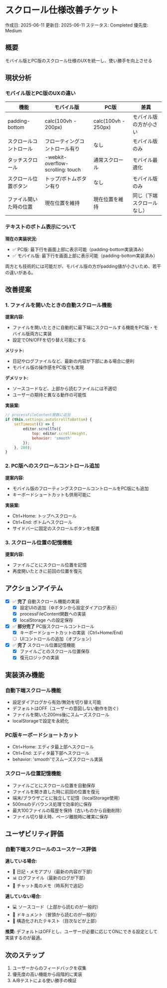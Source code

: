 # スクロール仕様改善チケット

作成日: 2025-06-11
更新日: 2025-06-11
ステータス: Completed
優先度: Medium

## 概要
モバイル版とPC版のスクロール仕様のUXを統一し、使い勝手を向上させる

## 現状分析

### モバイル版とPC版のUXの違い

| 機能 | モバイル版 | PC版 | 差異 |
|------|------------|------|------|
| padding-bottom | calc(100vh - 200px) | calc(100vh - 250px) | モバイル版の方が小さい |
| スクロールコントロール | フローティングコントロール有り | なし | モバイル版のみ |
| タッチスクロール | -webkit-overflow-scrolling: touch | 通常スクロール | モバイル最適化 |
| スクロール位置ボタン | トップ/ボトムボタン有り | なし | モバイル版のみ |
| ファイル開いた時の位置 | 現在位置を維持 | 現在位置を維持 | 同じ（下端スクロールなし） |

### テキストのボトム表示について

**現在の実装状況:**
- ✅ PC版: 最下行を画面上部に表示可能（padding-bottom実装済み）
- ✅ モバイル版: 最下行を画面上部に表示可能（padding-bottom実装済み）

両方とも技術的には可能だが、モバイル版の方がpadding値が小さいため、若干の違いがある。

## 改善提案

### 1. ファイルを開いたときの自動スクロール機能

**提案内容:**
- ファイルを開いたときに自動的に最下端にスクロールする機能をPC版・モバイル版両方に実装
- 設定でON/OFFを切り替え可能にする

**メリット:**
- 日記やログファイルなど、最新の内容が下部にある場合に便利
- モバイル版の操作感をPC版でも実現

**デメリット:**
- ソースコードなど、上部から読むファイルには不適切
- ユーザーの期待と異なる動作の可能性

**実装案:**
```javascript
// processFileContent関数に追加
if (this.settings.autoScrollToBottom) {
    setTimeout(() => {
        editor.scrollTo({ 
            top: editor.scrollHeight, 
            behavior: 'smooth' 
        });
    }, 200);
}
```

### 2. PC版へのスクロールコントロール追加

**提案内容:**
- モバイル版のフローティングスクロールコントロールをPC版にも追加
- キーボードショートカットも併用可能に

**実装案:**
- Ctrl+Home: トップへスクロール
- Ctrl+End: ボトムへスクロール
- サイドバーに固定のスクロールボタンを配置

### 3. スクロール位置の記憶機能

**提案内容:**
- ファイルごとにスクロール位置を記憶
- 再度開いたときに前回の位置を復元

## アクションアイテム

- [x] ✅ **完了** 自動スクロール機能の実装
  - [x] 設定UIの追加（⚙️ボタンから設定ダイアログ表示）
  - [x] processFileContent関数への実装
  - [x] localStorage への設定保存
  
- [x] ✅ **部分完了** PC版スクロールコントロール
  - [x] キーボードショートカットの実装（Ctrl+Home/End）
  - [ ] UIコントロールの追加（オプション）
  
- [x] ✅ **完了** スクロール位置記憶機能
  - [x] ファイルごとのスクロール位置保存
  - [x] 復元ロジックの実装

## 実装済み機能

### 自動下端スクロール機能
- 設定ダイアログから有効/無効を切り替え可能
- デフォルトはOFF（ユーザーの意図しない動作を防ぐ）
- ファイルを開いた200ms後にスムーズスクロール
- localStorageで設定を永続化

### PC版キーボードショートカット
- Ctrl+Home: エディタ最上部へスクロール
- Ctrl+End: エディタ最下部へスクロール
- behavior: 'smooth'でスムーズスクロール実装

### スクロール位置記憶機能
- ファイルごとにスクロール位置を自動保存
- ファイルを開き直した時に前回の位置を復元
- 端末/ブラウザごとに独立して記憶（localStorage使用）
- 500msのデバウンス処理で効率的に保存
- 最大100ファイルの履歴を保持（古いものから自動削除）
- ファイル切り替え時、ページ離脱時に確実に保存

## ユーザビリティ評価

### 自動下端スクロールのユースケース評価

**適している場合:**
- 📝 日記・メモアプリ（最新の内容が下部）
- 📊 ログファイル（最新のログが下部）
- 💬 チャット風のメモ（時系列で追記）

**適していない場合:**
- 💻 ソースコード（上部から読むのが一般的）
- 📖 ドキュメント（冒頭から読むのが一般的）
- 📑 構造化されたテキスト（目次などが上部）

**推奨:**
デフォルトはOFFとし、ユーザーが必要に応じてONにできる設定として実装するのが最適。

## 次のステップ

1. ユーザーからのフィードバックを収集
2. 優先度の高い機能から段階的に実装
3. A/Bテストによる使い勝手の検証